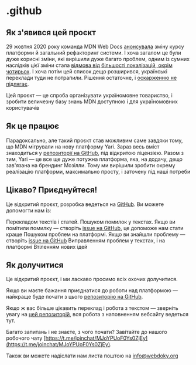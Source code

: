 # .github

## Як з'явився цей проєкт

29 жовтня 2020 року команда MDN Web Docs [анонсувала](https://hacks.mozilla.org/2020/10/mdn-web-docs-evolves-lowdown-on-the-upcoming-new-platform/) зміну курсу платформи й загальний рефакторинг системи. І хоча загалом це були дуже корисні зміни, які вирішили дуже багато проблем, одним із сумних наслідків цієї зміни стала [відмова від більшості локалізацій, окрім чотирьох](https://hacks.mozilla.org/2020/12/an-update-on-mdn-web-docs-localization-strategy/). І хоча потім цей список дещо розширився, українські переклади туди не потрапили. Рішення остаточне, і [оскарженню не підлягає](https://github.com/mdn/translated-content/discussions/1321).

Цей проєкт — це спроба організувати україномовне товариство, і зробити величезну базу знань MDN доступною і для україномовних користувачів

## Як це працює

Парадоксально, але такий проєкт став можливим саме завдяки тому, що MDN мігрували на нову платформу Yari. Зараз весь вміст знаходиться у [репозиторії на GitHub](https://github.com/mdn/content), під відкритою ліцензією. Разом з тим, Yari — це все ще дуже потужна платформа, яка, на додачу, дещо зав'язана на брендинг Мозілли. Тому ми вирішили зробити окрему реалізацію платформи, максимально просту, і заточену під наші потреби

## Цікаво? Приєднуйтеся!

Це відкритий проєкт, розробка ведеться на [GitHub](https://github.com/webdoky). Ви можете допомогти нам із:

Перекладом текстів і статей.
Пошуком помилок у текстах. Якщо ви помітили помилку — створіть [issue на GitHub](https://github.com/webdoky/content/issues), це допоможе нам стати краще
Пошуком проблем на платформі. Якщо ви знайшли проблему — створіть [issue на GitHub](https://github.com/webdoky/platform)
Виправленням проблем у текстах, і на платформі
Втіленням нових ідей

## Як долучитися

Це відкритий проєкт, і ми ласкаво просимо всіх охочих долучитися.

Якщо ви маєте бажання приєднатися до роботи над платформою — найкраще буде почати з цього [репозиторію на GitHub](https://github.com/webdoky/platform).

Якщо ж вас більше цікавить переклад і робота з текстом — зверніть увагу на [цей репозиторій](https://github.com/webdoky/content/issues), вся робота з наповненням вебсайту ведеться тут.

Багато запитань і не знаєте, з чого почати? Завітайте до нашого робочого чату [https://t.me/joinchat/MJoYPUoF0Ys0ZjEy](https://t.me/joinchat/MJoYPUoF0Ys0ZjEy).

Також ви можете надіслати нам листа поштою на info@webdoky.org
